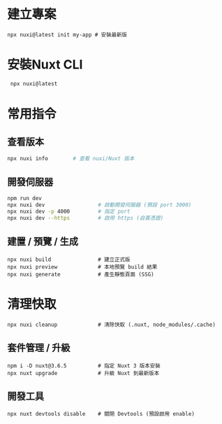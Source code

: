 # 建立專案

```
npx nuxi@latest init my-app # 安裝最新版
```

# 安裝Nuxt CLI

```bash
 npx nuxi@latest
```

# 常用指令

## 查看版本

```bash
npx nuxi info        # 查看 nuxi/Nuxt 版本
```

## 開發伺服器

```bash
npm run dev
npx nuxi dev                 # 啟動開發伺服器 (預設 port 3000)
npx nuxi dev -p 4000         # 指定 port
npx nuxi dev --https         # 啟用 https (自簽憑證)
```

## 建置 / 預覽 / 生成

```
npx nuxi build               # 建立正式版
npx nuxi preview             # 本地預覽 build 結果
npx nuxi generate            # 產生靜態頁面 (SSG)
```

# 清理快取

```
npx nuxi cleanup             # 清除快取 (.nuxt, node_modules/.cache)
```

## 套件管理 / 升級

```
npm i -D nuxt@3.6.5          # 指定 Nuxt 3 版本安裝
npx nuxt upgrade             # 升級 Nuxt 到最新版本
```

## 開發工具

```
npx nuxt devtools disable    # 關閉 Devtools (預設啟用 enable)
```


